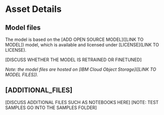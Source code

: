 # Asset Details

## Model files

The model is based on the [ADD OPEN SOURCE MODEL]([LINK TO MODEL]) model, which is available and licensed under [LICENSE](LINK TO LICENSE). 

[DISCUSS WHETHER THE MODEL IS RETRAINED OR FINETUNED]

_Note: the model files are hosted on [IBM Cloud Object Storage]([LINK TO MODEL FILES])._

## [ADDITIONAL_FILES]

[DISCUSS ADDITIONAL FILES SUCH AS NOTEBOOKS HERE]
[NOTE: TEST SAMPLES GO INTO THE SAMPLES FOLDER]